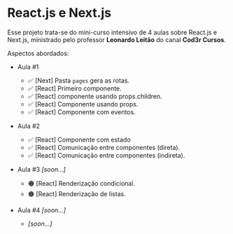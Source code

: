 # React.js e Next.js

Esse projeto trata-se do mini-curso intensivo de 4 aulas sobre React.js e Next.js, ministrado pelo professor **Leonardo Leitão** do canal **Cod3r Cursos**.

Aspectos abordados:

- Aula \#1
    - ✅ [Next] Pasta `pages` gera as rotas.
    - ✅ [React] Primeiro componente.
    - ✅ [React] componente usando props.children.
    - ✅ [React] Componente usando props.
    - ✅ [React] Componente com eventos.

- Aula \#2
    - ✅ [React] Componente com estado
    - ✅ [React] Comunicação entre componentes (direta).
    - ✅ [React] Comunicação entre componentes (indireta).

- Aula \#3 _[soon...]_
    - 🟠 [React] Renderização condicional.
    - 🟠 [React] Renderização de listas.

- Aula \#4 _[soon...]_
    - _[soon...]_
